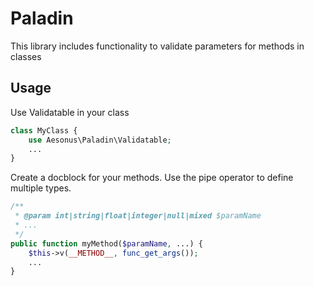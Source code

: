 # Paladin
This library includes functionality to validate parameters for methods in classes

## Usage

Use Validatable in your class

```php
class MyClass {
    use Aesonus\Paladin\Validatable;
    ...
}
```

Create a docblock for your methods. Use the pipe operator to define multiple types.

```php
/**
 * @param int|string|float|integer|null|mixed $paramName
 * ...
 */
public function myMethod($paramName, ...) {
    $this->v(__METHOD__, func_get_args());
    ...
}
```